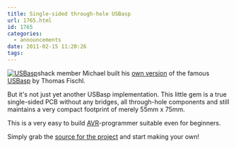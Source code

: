 ```yaml
---
title: Single-sided through-hole USBasp
url: 1765.html
id: 1765
categories:
  - announcements
date: 2011-02-15 11:20:26
tags:
---
```


[![](https://blog.shackspace.de/wp-content/uploads/2011/02/usbasp-300x225.jpg "USBasp")](https://blog.shackspace.de/wp-content/uploads/2011/02/usbasp.jpg)shack member Michael built his [own version](http://www.mupfelofen.de/?post/2011/02/14/USBasp) of the famous [USBasp](http://www.fischl.de/usbasp/) by Thomas Fischl.

But it's not just yet another USBasp implementation. This little gem is a true single-sided PCB without any bridges, all through-hole components and still maintains a very compact footprint of merely 55mm x 75mm.

This is a very easy to build [AVR](http://www.atmel.com/products/AVR/)-programmer suitable even for beginners.

Simply grab the [source for the project](http://www.mupfelofen.de/public/projects/usbasp-1.0.tgz) and start making your own!